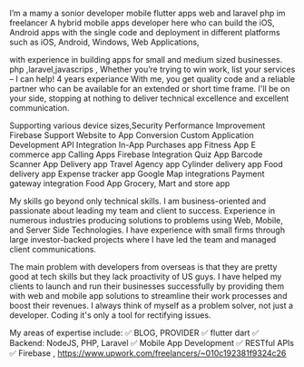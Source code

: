 I’m a mamy a sonior developer mobile flutter apps web and laravel php im freelancer
A hybrid mobile apps developer here who can build the iOS, Android apps with the single code and deployment in different platforms such as iOS, Android, Windows, Web Applications,


with experience in building apps for small and medium sized businesses. php ,laravel,javascrips , Whether you’re trying to win work, list your services – I can help!
4 years experiance
With me, you get quality code and a reliable partner who can be available for an extended or short time frame. I'll be on your side, stopping at nothing to deliver technical excellence and excellent communication.


Supporting various device sizes,Security
Performance Improvement
Firebase Support
Website to App Conversion
Custom Application Development
API Integration
In-App Purchases app
Fitness App
E commerce app
Calling Apps
Firebase Integration
Quiz App
Barcode Scanner App
Delivery app
Travel Agency app
Cylinder delivery app
Food delivery app
Expense tracker app
Google Map integrations
Payment gateway integration
Food App
Grocery, Mart and store app

My skills go beyond only technical skills. I am business-oriented and passionate about leading my team and client to success.
Experience in numerous industries producing solutions to problems using Web, Mobile, and Server Side Technologies. I have experience with small firms through large investor-backed projects where I have led the team and managed client communications.

The main problem with developers from overseas is that they are pretty good at tech skills but they lack proactivity of US guys.
I have helped my clients to launch and run their businesses successfully by providing them with web and mobile app solutions to streamline their work processes and boost their revenues.
I always think of myself as a problem solver, not just a developer. Coding it's only a tool for rectifying issues.

My areas of expertise include:
✅ BLOG, PROVIDER
✅ flutter dart
✅ Backend: NodeJS, PHP, Laravel
✅ Mobile App Development
✅ RESTful APIs
✅ Firebase ,
https://www.upwork.com/freelancers/~010c192381f9324c26
